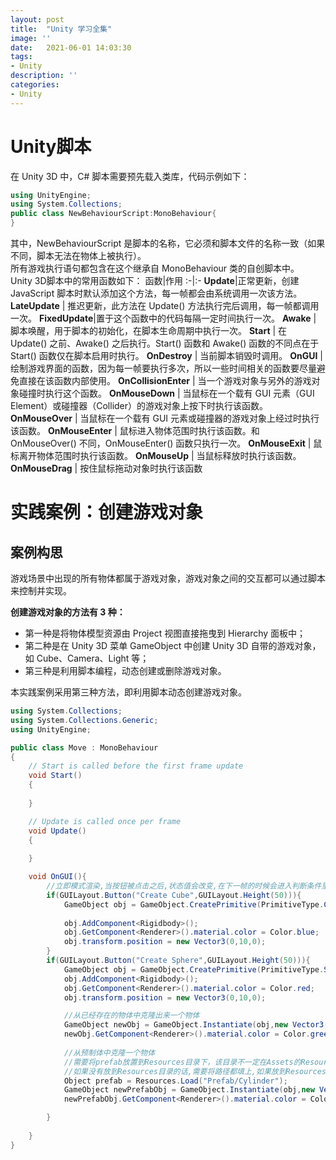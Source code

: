 ```yaml
---
layout: post
title:  "Unity 学习全集"
image: ''
date:   2021-06-01 14:03:30
tags:
- Unity
description: ''
categories: 
- Unity
---
```

# Unity脚本
在 Unity 3D 中，C# 脚本需要预先载入类库，代码示例如下：
```c#
using UnityEngine;
using System.Collections;
public class NewBehaviourScript:MonoBehaviour{
}
```
其中，NewBehaviourScript 是脚本的名称，它必须和脚本文件的名称一致（如果不同，脚本无法在物体上被执行）。  
所有游戏执行语句都包含在这个继承自 MonoBehaviour 类的自创脚本中。  
Unity 3D脚本中的常用函数如下：
函数|作用
:-|:-
**Update**|正常更新，创建 JavaScript 脚本时默认添加这个方法，每一帧都会由系统调用一次该方法。
**LateUpdate** | 推迟更新，此方法在 Update() 方法执行完后调用，每一帧都调用一次。
**FixedUpdate**|置于这个函数中的代码每隔一定时间执行一次。
**Awake** | 脚本唤醒，用于脚本的初始化，在脚本生命周期中执行一次。
**Start** | 在 Update() 之前、Awake() 之后执行。Start() 函数和 Awake() 函数的不同点在于 Start() 函数仅在脚本启用时执行。
**OnDestroy** | 当前脚本销毁时调用。
**OnGUI** | 绘制游戏界面的函数，因为每一帧要执行多次，所以一些时间相关的函数要尽量避免直接在该函数内部使用。
**OnCollisionEnter** | 当一个游戏对象与另外的游戏对象碰撞时执行这个函数。
**OnMouseDown** | 当鼠标在一个载有 GUI 元素（GUI Element）或碰撞器（Collider）的游戏对象上按下时执行该函数。
**OnMouseOver** | 当鼠标在一个载有 GUI 元素或碰撞器的游戏对象上经过时执行该函数。
**OnMouseEnter** | 鼠标进入物体范围时执行该函数。和 OnMouseOver() 不同，OnMouseEnter() 函数只执行一次。
**OnMouseExit** | 鼠标离开物体范围时执行该函数。
**OnMouseUp** | 当鼠标释放时执行该函数。
**OnMouseDrag** | 按住鼠标拖动对象时执行该函数

# 实践案例：创建游戏对象
## 案例构思
游戏场景中出现的所有物体都属于游戏对象，游戏对象之间的交互都可以通过脚本来控制并实现。

**创建游戏对象的方法有 3 种：**  
* 第一种是将物体模型资源由 Project 视图直接拖曳到 Hierarchy 面板中；
* 第二种是在 Unity 3D 菜单 GameObject 中创建 Unity 3D 自带的游戏对象，如 Cube、Camera、Light 等；
* 第三种是利用脚本编程，动态创建或删除游戏对象。

本实践案例采用第三种方法，即利用脚本动态创建游戏对象。
```c#
using System.Collections;
using System.Collections.Generic;
using UnityEngine;

public class Move : MonoBehaviour
{
    // Start is called before the first frame update
    void Start()
    {
        
    }

    // Update is called once per frame
    void Update()
    {
        
    }

    void OnGUI(){
        //立即模式渲染,当按钮被点击之后,状态值会改变,在下一帧的时候会进入判断条件里面
        if(GUILayout.Button("Create Cube",GUILayout.Height(50))){
            GameObject obj = GameObject.CreatePrimitive(PrimitiveType.Cube);
            
            obj.AddComponent<Rigidbody>();
            obj.GetComponent<Renderer>().material.color = Color.blue;
            obj.transform.position = new Vector3(0,10,0);
        }
        if(GUILayout.Button("Create Sphere",GUILayout.Height(50))){
            GameObject obj = GameObject.CreatePrimitive(PrimitiveType.Sphere);
            obj.AddComponent<Rigidbody>();
            obj.GetComponent<Renderer>().material.color = Color.red;
            obj.transform.position = new Vector3(0,10,0);

            //从已经存在的物体中克隆出来一个物体
            GameObject newObj = GameObject.Instantiate(obj,new Vector3(0,12,0),obj.transform.rotation);
            newObj.GetComponent<Renderer>().material.color = Color.green;
            
            //从预制体中克隆一个物体
            //需要将prefab放置到Resources目录下，该目录不一定在Assets的Resources目录下，任何Resource目录下均可
            //如果没有放到Resources目录的话,需要将路径都填上,如果放到Resources目录下,不需要填写Resources到路径里，例如:Resource/Prefab/Cylinder 可以写成Prefab/Cylinder
            Object prefab = Resources.Load("Prefab/Cylinder");
            GameObject newPrefabObj = GameObject.Instantiate(obj,new Vector3(0,14,0),obj.transform.rotation);
            newPrefabObj.GetComponent<Renderer>().material.color = Color.gray;

        }
        
    }
}

```